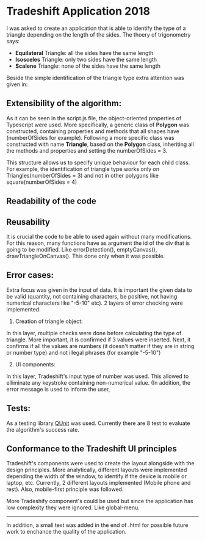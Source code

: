 # Tradeshift Application 2018

I was asked to create an application that is able to identify the type of a triangle depending on the length of the sides. The thoery of trigonometry says:

* **Equilateral** Triangle: all the sides have the same length
* **Isosceles** Triangle: only two sides have the same length
* **Scalene** Triangle: none of the sides have the same length

Beside the simple identification of the triangle type extra attention was given in:

## Extensibility of the algorithm: 

As it can be seen in the script.js file, the object-oriented properties of Typescript were used. More specifically, a generic class of **Polygon** was constructed, containing properties and methods that all shapes have (numberOfSides for example). Following a more specific class was constructed with name **Triangle**, based on the **Polygon** class, inheriting all the methods and properties and setting the numberOfSides = 3. 

This structure allows us to specify unique behaviour for each child class. For example, the identification of triangle type works only on Triangles(numberOfSides = 3) and not in other polygons like square(numberOfSides = 4)

## Readability of the code

## Reusability

It is crucial the code to be able to used again without many modifications. For this reason, many functions have as argument the id of the div that is going to be modified. Like errorDetection(), emptyCanvas(), drawTriangleOnCanvas(). This done only when it was possible.

## Error cases:

Extra focus was given in the input of data. It is important the given data to be valid (quantity, not containing characters, be positive, not having numerical characters like "-5-10" etc). 2 layers of error checking were implemented:

1. Creation of triangle object:

In this layer, multiple checks were done before calculating the type of triangle. More important, it is confirmed if 3 values were inserted. Next, it confirms if all the values are numbers (it doesn't matter if they are in string or number type) and not illegal phrases (for example "-5-10")

2. UI components:

In this layer, Tradeshift's input type of number was used. This allowed to elliminate any keystroke containing non-numerical value. (In addition, the error message is used to inform the user,

## Tests:

As a testing library [QUnit](https://qunitjs.com/) was used. Currently there are 8 test to evaluate the algorithm's success rate. 

## Conformance to the Tradeshift UI principles

Tradeshift's components were used to create the layout alongside with the design principles. More analytically, different layouts were implemented depending the width of the window, to identify if the device is mobile or laptop, etc.  Currently, 2 different layouts implemented (Mobile phone and rest). Also, mobile-first principle was followed.

More Tradeshify component's could be used but since the application has low complexity they were ignored. Like global-menu.

---

In addition, a small text was added in the end of .html for possible future work to enchance the quality of the application.
